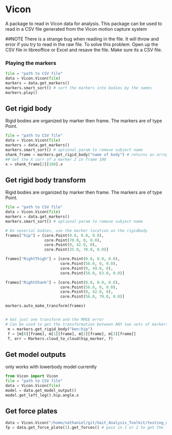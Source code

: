 # Vicon

A package to read in Vicon data for analysis. This package can be used to read in a CSV file generated from 
the Vicon motion capture system

##NOTE
There is a strange bug when reading in the file. It will throw and error if you try to read in the raw file. 
To solve this problem. Open up the CSV file in libreoffice or Excel and resave the file. Make sure its a CSV file. 


### Playing the markers


```python
file = "path to CSV file"
data = Vicon.Vicon(file)
markers = data.get_markers()
markers.smart_sort() # sort the markers into bodies by the names 
markers.play()
```


## Get rigid body
Rigid bodies are organized  by marker then frame. 
The markers are of type Point. 

```python
file = "path to CSV file"
data = Vicon.Vicon(file)
markers = data.get_markers()
markers.smart_sort() # optional param to remove subject name
shank_frame = markers.get_rigid_body("name of body") # returns an array of markers 
## Get the X corr of a marker 2 in frame 100
x = shank_frame[2][100].x
```


## Get rigid body transform
Rigid bodies are organized  by marker then frame. 
The markers are of type Point. 

```python
file = "path to CSV file"
data = Vicon.Vicon(file)
markers = data.get_markers()
markers.smart_sort() # optional param to remove subject name

# Do severial bodies, use the marker location on the rigidbody
frames["hip"] = [core.Point(0.0, 0.0, 0.0),
                 core.Point(70.0, 0, 0.0),
                 core.Point(0, 42.0, 0),
                 core.Point(35.0, 70.0, 0.0)]

frames["RightThigh"] = [core.Point(0.0, 0.0, 0.0),
                        core.Point(56.0, 0, 0.0),
                        core.Point(0, 49.0, 0),
                        core.Point(56.0, 63.0, 0.0)]

frames["RightShank"] = [core.Point(0.0, 0.0, 0.0),
                        core.Point(56.0, 0, 0.0),
                        core.Point(0, 42.0, 0),
                        core.Point(56.0, 70.0, 0.0)]

markers.auto_make_transform(frames)


# Get just one transform and the RMSE error 
# Can be used to get the transformation between ANY two sets of markers 
 m = markers.get_rigid_body("ben:hip")
 f = [m[0][frame], m[1][frame], m[2][frame], m[3][frame]]
 T, err = Markers.cloud_to_cloud(hip_marker, f)
```

## Get model outputs 
only works with lowerbody model currently

```python
from Vicon import Vicon
file = "path to CSV file"
data = Vicon.Vicon(file)
model = data.get_model_output()
model.get_left_leg().hip.angle.x
```

## Get force plates

```python
data = Vicon.Vicon("/home/nathaniel/git/Gait_Analysis_Toolkit/testing_data/stairclimb03.csv")
fp = data.get_force_plate(1).get_forces() # pass in 1 or 2 to get the foce plates
```


